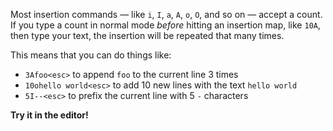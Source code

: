 Most insertion commands — like `i`, `I`, `a`, `A`, `o`, `O`, and so on — accept a count. If you type a count in normal mode _before_ hitting an insertion map, like `10A`, then type your text, the insertion will be repeated that many times.

This means that you can do things like:

- `3Afoo<esc>` to append `foo` to the current line 3 times
- `10ohello world<esc>` to add 10 new lines with the text `hello world`
- `5I--<esc>` to prefix the current line with 5 `-` characters

**Try it in the editor!**
